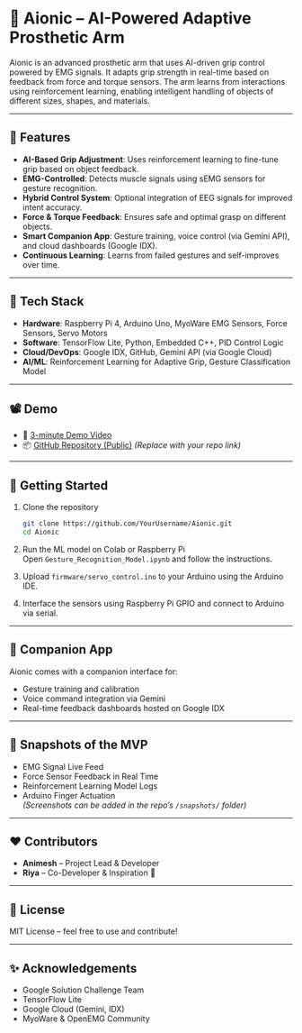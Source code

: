 
# 🦾 Aionic – AI-Powered Adaptive Prosthetic Arm

Aionic is an advanced prosthetic arm that uses AI-driven grip control powered by EMG signals. It adapts grip strength in real-time based on feedback from force and torque sensors. The arm learns from interactions using reinforcement learning, enabling intelligent handling of objects of different sizes, shapes, and materials.

---

## 🚀 Features

- **AI-Based Grip Adjustment**: Uses reinforcement learning to fine-tune grip based on object feedback.
- **EMG-Controlled**: Detects muscle signals using sEMG sensors for gesture recognition.
- **Hybrid Control System**: Optional integration of EEG signals for improved intent accuracy.
- **Force & Torque Feedback**: Ensures safe and optimal grasp on different objects.
- **Smart Companion App**: Gesture training, voice control (via Gemini API), and cloud dashboards (Google IDX).
- **Continuous Learning**: Learns from failed gestures and self-improves over time.

---

## 🧠 Tech Stack

- **Hardware**: Raspberry Pi 4, Arduino Uno, MyoWare EMG Sensors, Force Sensors, Servo Motors
- **Software**: TensorFlow Lite, Python, Embedded C++, PID Control Logic
- **Cloud/DevOps**: Google IDX, GitHub, Gemini API (via Google Cloud)
- **AI/ML**: Reinforcement Learning for Adaptive Grip, Gesture Classification Model

---

## 📽 Demo

- 🔗 [3-minute Demo Video](https://drive.google.com/file/d/1MneAc-hWX-J22ZBj8O7vggA0aeIEh1tK/view?usp=sharing)
- 📦 [GitHub Repository (Public)](https://github.com/YourUsername/Aionic) *(Replace with your repo link)*

---

## 🧪 Getting Started

1. Clone the repository  
   ```bash
   git clone https://github.com/YourUsername/Aionic.git
   cd Aionic
   ```

2. Run the ML model on Colab or Raspberry Pi  
   Open `Gesture_Recognition_Model.ipynb` and follow the instructions.

3. Upload `firmware/servo_control.ino` to your Arduino using the Arduino IDE.

4. Interface the sensors using Raspberry Pi GPIO and connect to Arduino via serial.

---

## 📱 Companion App

Aionic comes with a companion interface for:

- Gesture training and calibration
- Voice command integration via Gemini
- Real-time feedback dashboards hosted on Google IDX

---

## 📸 Snapshots of the MVP

- EMG Signal Live Feed  
- Force Sensor Feedback in Real Time  
- Reinforcement Learning Model Logs  
- Arduino Finger Actuation  
*(Screenshots can be added in the repo’s `/snapshots/` folder)*

---

## ❤️ Contributors

- **Animesh** – Project Lead & Developer  
- **Riya** – Co-Developer & Inspiration 💖

---

## 📄 License

MIT License – feel free to use and contribute!

---

## ✨ Acknowledgements

- Google Solution Challenge Team  
- TensorFlow Lite  
- Google Cloud (Gemini, IDX)  
- MyoWare & OpenEMG Community

